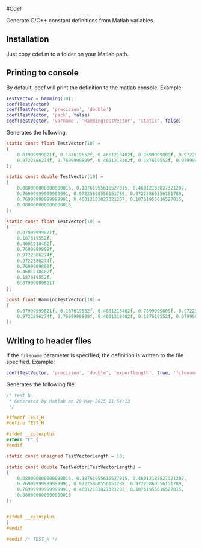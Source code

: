 #Cdef

Generate C/C++ constant definitions from Matlab variables.

## Installation
Just copy cdef.m to a folder on your Matlab path.

## Printing to console
By default, cdef will print the definition to the matlab console.
Example:

```matlab
TestVector = hamming(10);
cdef(TestVector)
cdef(TestVector, 'precision', 'double')
cdef(TestVector, 'pack', false)
cdef(TestVector, 'varname', 'HammingTestVector', 'static', false)
```

Generates the following:

```c
static const float TestVector[10] =
{
    0.07999999821f, 0.187619552f, 0.4601218402f, 0.7699999809f, 0.9722586274f, 
    0.9722586274f, 0.7699999809f, 0.4601218402f, 0.187619552f, 0.07999999821f
};

static const double TestVector[10] =
{
    0.080000000000000016, 0.18761955616527015, 0.46012183827321207, 
    0.76999999999999991, 0.97225860556151789, 0.97225860556151789, 
    0.76999999999999991, 0.46012183827321207, 0.18761955616527015, 
    0.080000000000000016
};

static const float TestVector[10] =
{
    0.07999999821f,
    0.187619552f,
    0.4601218402f,
    0.7699999809f,
    0.9722586274f,
    0.9722586274f,
    0.7699999809f,
    0.4601218402f,
    0.187619552f,
    0.07999999821f
};

const float HammingTestVector[10] =
{
    0.07999999821f, 0.187619552f, 0.4601218402f, 0.7699999809f, 0.9722586274f, 
    0.9722586274f, 0.7699999809f, 0.4601218402f, 0.187619552f, 0.07999999821f
};
```

## Writing to header files
If the `filename` parameter is specified, the definition is written to the file specified.
Example:

```matlab
cdef(TestVector, 'precision', 'double', 'exportlength', true, 'filename', 'test.h')
```
Generates the following file:

```c
/* test.h
 * Generated by Matlab on 20-May-2015 11:54:13
 */

#ifndef TEST_H
#define TEST_H

#ifdef __cplusplus
extern "C" {
#endif

static const unsigned TestVectorLength = 10;

static const double TestVector[TestVectorLength] =
{
    0.080000000000000016, 0.18761955616527015, 0.46012183827321207, 
    0.76999999999999991, 0.97225860556151789, 0.97225860556151789, 
    0.76999999999999991, 0.46012183827321207, 0.18761955616527015, 
    0.080000000000000016
};


#ifdef __cplusplus
}
#endif

#endif /* TEST_H */
```
